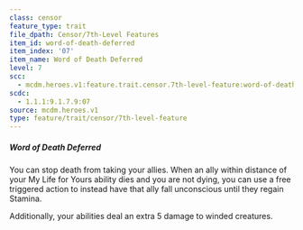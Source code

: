 ```yaml
---
class: censor
feature_type: trait
file_dpath: Censor/7th-Level Features
item_id: word-of-death-deferred
item_index: '07'
item_name: Word of Death Deferred
level: 7
scc:
  - mcdm.heroes.v1:feature.trait.censor.7th-level-feature:word-of-death-deferred
scdc:
  - 1.1.1:9.1.7.9:07
source: mcdm.heroes.v1
type: feature/trait/censor/7th-level-feature
---
```


##### Word of Death Deferred

You can stop death from taking your allies. When an ally within distance of your My Life for Yours ability dies and you are not dying, you can use a free triggered action to instead have that ally fall unconscious until they regain Stamina.

Additionally, your abilities deal an extra 5 damage to winded creatures.
